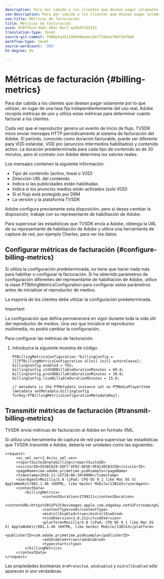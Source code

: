 ```yaml
---
description: Para dar cabida a los clientes que desean pagar solamente por lo que utilizan, en lugar de una tasa fija independientemente del uso real, Adobe recopila métricas de uso y utiliza estas métricas para determinar cuánto facturar a los clientes.
seo-description: Para dar cabida a los clientes que desean pagar solamente por lo que utilizan, en lugar de una tasa fija independientemente del uso real, Adobe recopila métricas de uso y utiliza estas métricas para determinar cuánto facturar a los clientes.
seo-title: Métricas de facturación
title: Métricas de facturación
uuid: 658ffbcd-dedc-464c-8ec7-aa3bdfcb1512
translation-type: tm+mt
source-git-commit: 5908e5a3521966496aeec0ef730e4a704fddfb68
workflow-type: tm+mt
source-wordcount: '393'
ht-degree: 0%

---
```



# Métricas de facturación {#billing-metrics}

Para dar cabida a los clientes que desean pagar solamente por lo que utilizan, en lugar de una tasa fija independientemente del uso real, Adobe recopila métricas de uso y utiliza estas métricas para determinar cuánto facturar a los clientes.

Cada vez que el reproductor genera un evento de inicio de flujo, TVSDK inicio enviar mensajes HTTP periódicamente al sistema de facturación del Adobe. El período, conocido como duración facturable, puede ser diferente para VOD estándar, VOD pro (anuncios intermedios habilitados) y contenido activo. La duración predeterminada para cada tipo de contenido es de 30 minutos, pero el contrato con Adobe determina los valores reales.

Los mensajes contienen la siguiente información:

* Tipo de contenido (activo, lineal o VOD)
* Dirección URL del contenido
* Indica si las publicidades están habilitadas
* Indica si los anuncios medios están activados (solo VOD)
* Si el flujo está protegido por DRM
* La versión y la plataforma TVSDK

Adobe configura previamente esta disposición, pero si desea cambiar la disposición, trabaje con su representante de habilitación de Adobe.

Para supervisar las estadísticas que TVSDK envía a Adobe, obtenga la URL de su representante de habilitación de Adobe y utilice una herramienta de captura de red, por ejemplo Charles, para ver los datos.

## Configurar métricas de facturación {#configure-billing-metrics}

Si utiliza la configuración predeterminada, no tiene que hacer nada más para habilitar o configurar la facturación. Si ha obtenido parámetros de configuración diferentes del representante de habilitación de Adobe, utilice la clase PTBillingMetricsConfiguration para configurar estos parámetros antes de inicializar el reproductor de medios.

La mayoría de los clientes debe utilizar la configuración predeterminada.

>[!IMPORTANT]
>
>La configuración que defina permanecerá en vigor durante toda la vida útil del reproductor de medios. Una vez que inicialice el reproductor multimedia, no podrá cambiar la configuración.

Para configurar las métricas de facturación:

1. Introduzca la siguiente muestra de código.

   ```
   PTBillingMetricsConfiguration *billingConfig = [[[PTBillingMetricsConfiguration alloc] init] autorelease]; 
   billingConfig.enabled = YES; 
   billingConfig.stdVODBillableDurationMinutes = 60.0; 
   billingConfig.proVODBillableDurationMinutes = 30.0; 
   billingConfig.liveBillableDurationMinutes = 15.0; 
   
   // metadata is the PTMetadata instance set on PTMediaPlayerItem 
   [metadata setMetadata:billingConfig forKey:PTBillingMetricsConfigurationMetadataKey];
   ```

## Transmitir métricas de facturación {#transmit-billing-metrics}

TVSDK envía métricas de facturación al Adobe en formato XML.

<!--<a id="example_13ABDB1CC0B549968A534765378DA3A0"></a>-->

Si utiliza una herramienta de captura de red para supervisar las estadísticas que TVSDK transmite a Adobe, debería ver unidades como las siguientes:

```
<request> 
     <sc_xml_ver>1.0</sc_xml_ver> 
     <reportSuiteID>ptebilling</reportSuiteID> 
     <visitorID>5536C629-5EF7-4F02-8E5D-9FA136CB3CED</visitorID> 
     <pageName>com.adobe.primetime.psdksample</pageName> 
     <timestamp>2016-11-22T18:06:30+0000</timestamp> 
     <userAgent>Mozilla/5.0 (iPad; CPU OS 9_1 like Mac OS X) AppleWebKit/601.1.46 (KHTML, like Gecko) Mobile/13B143</userAgent> 
     <contextData> 
         <billingMetrics> 
                 <contentDuration>1799111</contentDuration> 
                 <contentURL>https%3A%2F%2Fdevimages.apple.com.edgekey.net%2Fstreaming%2Fexamples%2Fbipbop_16x9%2Fbipbop_16x9_variant.m3u8</contentURL> 
                 <contentType>vod</contentType> 
                 <midrollEnabled>true</midrollEnabled> 
                 <tvsdkVersion>1.0.211</tvsdkVersion> 
                 <platform>Mozilla/5.0 (iPad; CPU OS 9_1 like Mac OS X) AppleWebKit/601.1.46 (KHTML, like Gecko) Mobile/13B143</platform> 
                 <publisherID>com.adobe.primetime.psdksample</publisherID> 
                 <adsEnabled>true</adsEnabled> 
                 <type>start</type> 
         </billingMetrics> 
     </contextData> 
</request>
```

Las propiedades booleanas `drmProtected`, `adsEnabled` y `midrollEnabled` sólo aparecen si son verdaderas.